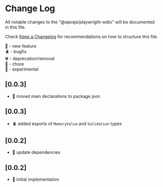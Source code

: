 # Change Log

All notable changes to the "@qavajs/playwright-wdio" will be documented in this file.

Check [Keep a Changelog](http://keepachangelog.com/) for recommendations on how to structure this file.

:rocket: - new feature  
:beetle: - bugfix  
:x: - deprecation/removal  
:pencil: - chore  
:microscope: - experimental

## [0.0.3]
- :rocket: moved main declarations to package json

## [0.0.3]
- :beetle: added exports of `MemoryValue` and `Validation` types

## [0.0.2]
- :rocket: update dependencies

## [0.0.2]
- :rocket: initial implementation